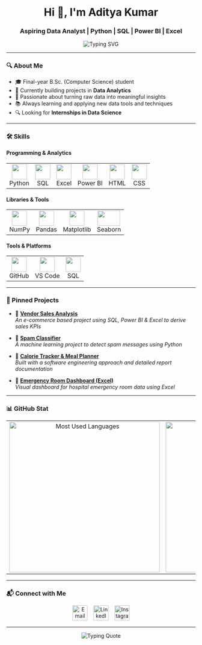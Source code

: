 <h1 align="center">Hi 👋, I'm Aditya Kumar</h1>
<h3 align="center">Aspiring Data Analyst | Python | SQL | Power BI | Excel</h3>

<p align="center">
  <img src="https://readme-typing-svg.herokuapp.com?font=Fira+Code&size=22&pause=1000&color=0D9BFF&center=true&vCenter=true&width=500&lines=Welcome+to+my+GitHub!;Exploring+Data+1+line+at+a+time;Data+Driven+Decisions" alt="Typing SVG" />
</p>

---

### 🔍 About Me

- 🎓 Final-year B.Sc. (Computer Science) student  
- 💼 Currently building projects in **Data Analytics**  
- 🧠 Passionate about turning raw data into meaningful insights  
- 📚 Always learning and applying new data tools and techniques  
- 🔍 Looking for **Internships in Data Science**

---

### 🛠️ Skills

#### Programming & Analytics
<table>
<tr>
  <td align="center"><img src="https://cdn.jsdelivr.net/gh/devicons/devicon/icons/python/python-original.svg" width="40" height="40"/><br/>Python</td>
  <td align="center"><img src="https://cdn.jsdelivr.net/gh/devicons/devicon/icons/mysql/mysql-original-wordmark.svg" width="40" height="40"/><br/>SQL</td>
  <td align="center"><img src="https://img.icons8.com/color/48/000000/microsoft-excel-2019--v1.png" width="40" height="40"/><br/>Excel</td>
  <td align="center"><img src="https://img.icons8.com/color/48/000000/power-bi.png" width="40" height="40"/><br/>Power BI</td>
  <td align="center"><img src="https://cdn.jsdelivr.net/gh/devicons/devicon/icons/html5/html5-original.svg" width="40" height="40"/><br/>HTML</td>
  <td align="center"><img src="https://cdn.jsdelivr.net/gh/devicons/devicon/icons/css3/css3-original.svg" width="40" height="40"/><br/>CSS</td>
</tr>
</table>

#### Libraries & Tools
<table>
<tr>
  <td align="center"><img src="https://cdn.jsdelivr.net/gh/devicons/devicon/icons/numpy/numpy-original.svg" width="40" height="40"/><br/>NumPy</td>
  <td align="center"><img src="https://cdn.jsdelivr.net/gh/devicons/devicon/icons/pandas/pandas-original.svg" width="40" height="40"/><br/>Pandas</td>
  <td align="center"><img src="https://cdn.jsdelivr.net/gh/devicons/devicon/icons/matplotlib/matplotlib-original.svg" width="40" height="40"/><br/>Matplotlib</td>
  <td align="center"><img src="https://seaborn.pydata.org/_static/logo-wide-lightbg.svg" width="60" height="40"/><br/>Seaborn</td>
</tr>
</table>

#### Tools & Platforms
<table>
<tr>
  <td align="center"><img src="https://img.icons8.com/ios-filled/50/000000/github.png" width="40" height="40"/><br/>GitHub</td>
  <td align="center"><img src="https://img.icons8.com/color/48/000000/visual-studio-code-2019.png" width="40" height="40"/><br/>VS Code</td>
  <td align="center"><img src="https://cdn.jsdelivr.net/gh/devicons/devicon/icons/mysql/mysql-original.svg" width="40" height="40"/><br/>SQL</td>
</tr>
</table>

---

### 📌 Pinned Projects

- 🔹 **[Vendor Sales Analysis](https://github.com/adityakumar-09/vendor-sales-analysis)**  
  *An e-commerce based project using SQL, Power BI & Excel to derive sales KPIs*

- 🔹 **[Spam Classifier](https://github.com/adityakumar-09/spam-classifier)**  
  *A machine learning project to detect spam messages using Python*

- 🔹 **[Calorie Tracker & Meal Planner](https://github.com/adityakumar-09/calorie-meal-planner)**  
  *Built with a software engineering approach and detailed report documentation*

- 🔹 **[Emergency Room Dashboard (Excel)](https://github.com/adityakumar-09/emergency-room-dashboard)**  
  *Visual dashboard for hospital emergency room data using Excel*

---

### 📊 GitHub Stat

<table>
<tr>
<td align="center">
  <img src="https://github-readme-stats.vercel.app/api/top-langs/?username=adityakumar-09&layout=compact&theme=radical&langs_count=6" width="400" alt="Most Used Languages" />
</td>
<td align="center">
  <img src="https://github-readme-streak-stats.herokuapp.com?user=adityakumar-09&theme=radical" width="400" alt="GitHub Streak" />
</td>
</tr>
</table>

---

### 📬 Connect with Me

<p align="center">
  <a href="mailto:adityakumar991051@gmail.com"><img src="https://img.icons8.com/color/48/gmail--v1.png" width="40" alt="Email"/></a>
  &nbsp;&nbsp;
  <a href="https://www.linkedin.com/in/aditya-kumar-a35963371" target="_blank"><img src="https://img.icons8.com/color/48/linkedin.png" width="40" alt="LinkedIn"/></a>
  &nbsp;&nbsp;
  <a href="https://www.instagram.com/aditya_kumar.09" target="_blank"><img src="https://img.icons8.com/color/48/instagram-new--v1.png" width="40" alt="Instagram"/></a>
</p>

---

<p align="center">
  <img src="https://readme-typing-svg.herokuapp.com?font=Fira+Code&size=20&pause=1000&color=0D9BFF&center=true&vCenter=true&width=800&lines=Learning+never+exhausts+the+mind,+it+only+ignites+it." alt="Typing Quote" />
</p>
